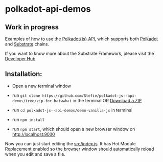 # polkadot-api-demos
## Work in progress
Examples of how to use the [Polkadot{js} API](https://github.com/polkadot-js/api), which supports both [Polkadot](https://github.com/paritytech/polkadot) and [Substrate](https://github.com/paritytech/substrate) chains.

If you want to know more about the Substrate Framework, please visit the [Developer Hub](https://substrate.readme.io/docs)


## Installation:

- Open a new terminal window

- run `git clone https://github.com/Stefie/polkadot-js--api-demos/tree/zip-for-haiwwhai` in the terminal OR [Download a ZIP](https://github.com/Stefie/polkadot-js--api-demos/archive/zip-for-haiwwhai.zip)

- run `cd polkadot-js--api-demos/demo-vanilla-js` in terminal

- run `npm install`

- run `npm start`, which should open a new browser window on [http://localhost:9000](http://localhost:9000)

Now you can just start editing the [src/index.js](https://github.com/Stefie/polkadot-js--api-demos/blob/zip-for-haiwwhai/demo-vanilla-js/src/index.js). It has Hot Module Replacement enabled so the browser window should automatically reload when you edit and save a file.
